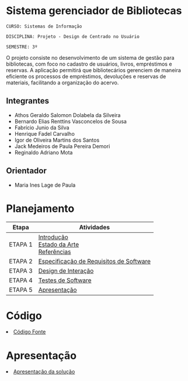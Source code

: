 # Sistema gerenciador de Bibliotecas 

`CURSO: Sistemas de Informação`

`DISCIPLINA: Projeto - Design de Centrado no Usuário`

`SEMESTRE: 3º`

O projeto consiste no desenvolvimento de um sistema de gestão para bibliotecas, com foco no cadastro de usuários, livros, empréstimos e reservas. A aplicação permitirá que bibliotecários gerenciem de maneira eficiente os processos de empréstimos, devoluções e reservas de materiais, facilitando a organização do acervo.





## Integrantes

* Athos Geraldo Salomon Dolabela da Silveira
* Bernardo Elias Renttins Vasconcelos de Sousa
* Fabrício Junio da Silva
* Henrique Fadel Carvalho
* Igor de Oliveira Martins dos Santos
* Jack Medeiros de Paula Pereira Demori
* Reginaldo Adriano Mota

## Orientador

* Maria Ines Lage de Paula

# Planejamento

| Etapa         | Atividades |
|  :----:   | ----------- |
| ETAPA 1         |[Introdução](docs/introducao.md) <br> [Estado da Arte](docs/estado.md) <br> [Referências](docs/referencias.md) |
| ETAPA 2         |[Especificação de Requisitos de Software](docs/especificacao.md) |
| ETAPA 3         |[Design de Interação](docs/design.md) |
| ETAPA 4        |[Testes de Software](docs/testes.md) |
| ETAPA 5         | [Apresentação](docs/apresentacao.md) |


# Código

<li><a href="src/codigo.md"> Código Fonte</a></li>

# Apresentação

<li><a href="docs/apresentacao.md"> Apresentação da solução</a></li>
